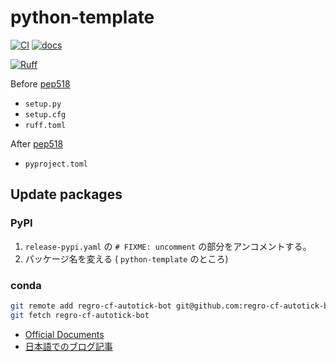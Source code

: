 # python-template

[![CI](https://github.com/yu9824/python-template/actions/workflows/CI.yaml/badge.svg)](https://github.com/yu9824/python-template/actions/workflows/CI.yaml)
[![docs](https://github.com/yu9824/python-template/actions/workflows/docs.yaml/badge.svg)](https://github.com/yu9824/python-template/actions/workflows/docs.yaml)

[![Ruff](https://img.shields.io/endpoint?url=https://raw.githubusercontent.com/astral-sh/ruff/main/assets/badge/v2.json)](https://github.com/astral-sh/ruff)

<!--
[![python_badge](https://img.shields.io/pypi/pyversions/python-template)](https://pypi.org/project/python-template/)
[![license_badge](https://img.shields.io/pypi/l/python-template)](https://pypi.org/project/python-template/)
[![PyPI version](https://badge.fury.io/py/python-template.svg)](https://pypi.org/project/python-template/)
[![Downloads](https://static.pepy.tech/badge/python-template)](https://pepy.tech/project/python-template)

[![Conda Version](https://img.shields.io/conda/vn/conda-forge/python-template.svg)](https://anaconda.org/conda-forge/python-template)
[![Conda Platforms](https://img.shields.io/conda/pn/conda-forge/python-template.svg)](https://anaconda.org/conda-forge/python-template)
-->

Before [pep518](https://peps.python.org/pep-0518/)
- `setup.py`
- `setup.cfg`
- `ruff.toml`

After [pep518](https://peps.python.org/pep-0518/)
- `pyproject.toml`

## Update packages

### PyPI

1. `release-pypi.yaml` の `# FIXME: uncomment` の部分をアンコメントする。
2. パッケージ名を変える ( `python-template` のところ)

### conda

```bash
git remote add regro-cf-autotick-bot git@github.com:regro-cf-autotick-bot/python-template-feedstock.git
git fetch regro-cf-autotick-bot

```

- [Official Documents](https://conda-forge.org/docs/maintainer/updating_pkgs/)
- [日本語でのブログ記事](https://zenn.dev/pejpo/articles/9f767fa1bf031e)
